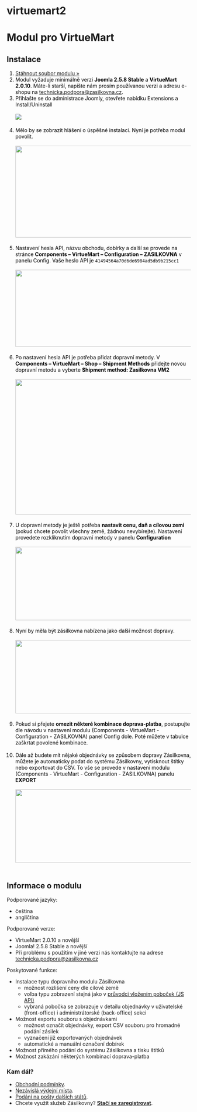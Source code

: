 # virtuemart2
<h1>Modul pro VirtueMart</h1>
<h2>Instalace</h2>
<ol style="color: black; ">
  <li><a href="http://www.zasilkovna.cz/soubory/virtuemart2-module.zip">Stáhnout soubor modulu »</a></li>
  <li>Modul vyžaduje minimálně verzi <b>Joomla 2.5.8 Stable</b> a <b>VirtueMart 2.0.10</b>. Máte-li starší, napište nám prosím používanou verzi a adresu e-shopu na <a href="mailto:technicka.podpora@zasilkovna.cz">technicka.podpora@zasilkovna.cz</a>.</li>
  <li>
    Přihlašte se do administrace Joomly, otevřete nabídku Extensions a Install/Uninstall<br><br>
    <a href="/images/virtuemart/install.jpg"><img src="/images/virtuemart/install.jpg"></a><br><br>
  </li>
  <li>
    Mělo by se zobrazit hlášení o úspěšné instalaci. Nyní je potřeba modul povolit.<br><br>
    <a href="/images/virtuemart2/plugin_enable.png"><img width=500 height=250 src="/images/virtuemart2/plugin_enable.png"></a>
    <br><br>
  </li>
  <li>
    Nastavení hesla API, názvu obchodu, dobírky a další se provede na stránce <b>Components – VirtueMart – Configuration – ZASILKOVNA</b> v panelu Config. Vaše heslo API je <code>41494564a70d6de6984ad5db9b215cc1</code>  <br><br>
    <a href="/images/virtuemart2/settings.png"><img width=600 height=210 src="/images/virtuemart2/settings.png"></a><br><br>
  </li>  
  <li>
    Po nastavení hesla API je potřeba přidat dopravní metody. V <b>Components – VirtueMart – Shop – Shipment Methods</b> přidejte novou dopravní metodu a vyberte <b>Shipment method: Zasilkovna VM2</b><br><br>
    <a href="/images/virtuemart2/set_up_shipment_method.png"><img width=600 height=369 src="/images/virtuemart2/set_up_shipment_method.png"></a><br><br>
  </li>
  <li>
    U dopravní metody je ještě potřeba <b>nastavit cenu, daň a cílovou zemi</b> (pokud chcete povolit všechny země, žádnou nevybírejte). Nastavení provedete rozkliknutím dopravní metody v panelu <b>Configuration</b><br><br>
    <a href="/images/virtuemart2/configure_shipment_method.png"><img width=600 height=200 src="/images/virtuemart2/configure_shipment_method.png"></a><br><br>
  </li>
  <li>
    Nyní by měla být zásilkovna nabízena jako další možnost dopravy.   <br><br>
    <a href="/images/virtuemart2/modul_on_frontend.png"><img width=550 height=200 src="/images/virtuemart2/modul_on_frontend.png"></a><br><br>
  </li>
  <li>
    Pokud si přejete <b>omezit některé kombinace doprava-platba</b>, postupujte dle návodu v nastavení modulu (Components - VirtueMart - Configuration - ZASILKOVNA) panel Config dole. Poté můžete v tabulce zaškrtat povolené kombinace.<br><br>
  </li>  
  <li>
    Dále až budete mít nějaké objednávky se způsobem dopravy Zásilkovna, můžete je automaticky podat do systému Zásilkovny, vytisknout štítky nebo exportovat do CSV. To vše se provede v nastavení modulu (Components - VirtueMart - Configuration - ZASILKOVNA) panelu <b>EXPORT</b><br><br>
    <a href="/images/virtuemart2/export.png"><img width=550 height=200 src="/images/virtuemart2/export.png"></a><br><br>
  </li>
</ol>
<h2>Informace o modulu</h2>
<p>Podporované jazyky:</p>
<ul>
<li>čeština</li>
<li>angličtina</li>
</ul>
<p>Podporované verze:</p>
<ul>
  <li>VirtueMart 2.0.10 a novější</li>
  <li>Joomla! 2.5.8 Stable a novější</li>
  <li>Při problému s použitím v jiné verzi nás kontaktujte na adrese <a href="mailto:technicka.podpora@zasilkovna.cz">technicka.podpora@zasilkovna.cz</a></li>
</ul>
<p>Poskytované funkce:</p>
<ul>
  <li>Instalace typu dopravního modulu Zásilkovna
    <ul>
      <li>možnost rozlišení ceny dle cílové země</li>
      <li>volba typu zobrazení stejná jako v <a href="/pristup-k-pobockam/pruvodce">průvodci vložením poboček (JS API)</a></li>
      <li>vybraná pobočka se zobrazuje v detailu objednávky v uživatelské (front-office) i administrátorské (back-office) sekci</li>
    </ul>
  </li>
  <li>Možnost exportu souboru s objednávkami
    <ul>
      <li>možnost označit objednávky, export CSV souboru pro hromadné podání zásilek</li>
      <li>vyznačení již exportovaných objednávek</li>
      <li>automatické a manuální označení dobírek</li>
    </ul>
  </li>
  <li>Možnost přímého podání do systému Zásilkovna a tisku štítků</li>  
  <li>Možnost zakázání některých kombinací doprava-platba</li>  
</ul>
<div class='shbox'><h3>Kam dál?</h3><ul>
    <li><a href="/obchodni-podminky">Obchodní podmínky</a>.</li>
    <li><a href="/vydejni-mista-pro-eshopy">Nezávislá výdejní místa</a>.</li>
    <li><a href="/podani-zasilek-na-slovensku">Podání na pošty dalších států</a>.</li>
    <li>Chcete využít služeb Zásilkovny? <strong><a href="/registrace-eshopu">Stačí se zaregistrovat</a></strong>.</li>
</ul></div></div>      </div>
